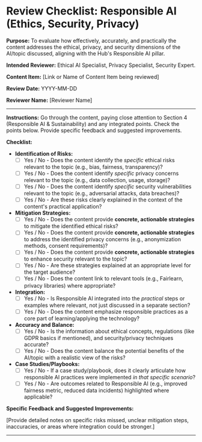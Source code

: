 # Review Checklist: Responsible AI (Ethics, Security, Privacy)

**Purpose:** To evaluate how effectively, accurately, and practically the content addresses the ethical, privacy, and security dimensions of the AI/topic discussed, aligning with the Hub's Responsible AI pillar.

**Intended Reviewer:** Ethical AI Specialist, Privacy Specialist, Security Expert.

**Content Item:** [Link or Name of Content Item being reviewed]

**Review Date:** YYYY-MM-DD

**Reviewer Name:** [Reviewer Name]

---

**Instructions:** Go through the content, paying close attention to Section 4 (Responsible AI & Sustainability) and any integrated points. Check the points below. Provide specific feedback and suggested improvements.

**Checklist:**

* **Identification of Risks:**
  * [ ] Yes / No - Does the content identify the *specific* ethical risks relevant to the topic (e.g., bias, fairness, transparency)?
  * [ ] Yes / No - Does the content identify *specific* privacy concerns relevant to the topic (e.g., data collection, usage, storage)?
  * [ ] Yes / No - Does the content identify *specific* security vulnerabilities relevant to the topic (e.g., adversarial attacks, data breaches)?
  * [ ] Yes / No - Are these risks clearly explained in the context of the content's practical application?
* **Mitigation Strategies:**
  * [ ] Yes / No - Does the content provide **concrete, actionable strategies** to mitigate the identified ethical risks?
  * [ ] Yes / No - Does the content provide **concrete, actionable strategies** to address the identified privacy concerns (e.g., anonymization methods, consent requirements)?
  * [ ] Yes / No - Does the content provide **concrete, actionable strategies** to enhance security relevant to the topic?
  * [ ] Yes / No - Are these strategies explained at an appropriate level for the target audience?
  * [ ] Yes / No - Does the content link to relevant tools (e.g., Fairlearn, privacy libraries) where appropriate?
* **Integration:**
  * [ ] Yes / No - Is Responsible AI integrated into the *practical* steps or examples where relevant, not just discussed in a separate section?
  * [ ] Yes / No - Does the content emphasize responsible practices as a core part of learning/applying the technology?
* **Accuracy and Balance:**
  * [ ] Yes / No - Is the information about ethical concepts, regulations (like GDPR basics if mentioned), and security/privacy techniques accurate?
  * [ ] Yes / No - Does the content balance the potential benefits of the AI/topic with a realistic view of the risks?
* **Case Studies/Playbooks:**
  * [ ] Yes / No - If a case study/playbook, does it clearly articulate how responsible AI practices were implemented *in that specific scenario*?
  * [ ] Yes / No - Are outcomes related to Responsible AI (e.g., improved fairness metric, reduced data incidents) highlighted where applicable?

**Specific Feedback and Suggested Improvements:**

[Provide detailed notes on specific risks missed, unclear mitigation steps, inaccuracies, or areas where integration could be stronger.]

---
